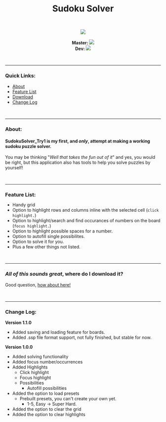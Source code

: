 <h1 align="center">Sudoku Solver</h1><br>
<p align="center">
  <a>
    <img src="https://github.com/thejonathanr/SudokuSolver/blob/master/SudokuSolverScreenView.PNG", align="center">
  </a>
  <br>
  <br><b>Master: </b><img src="https://travis-ci.org/thejonathanr/SudokuSolver.svg?branch=master">
  <br><b>Dev: </b><img src="https://travis-ci.org/thejonathanr/SudokuSolver.svg?branch=Dev">
</p><br>

---

### Quick Links:
- [About](#about)
- [Feature List](#features)
- [Download](https://github.com/thejonathanr/SudokuSolver/releases/latest)
- [Change Log](#log)

<br>

---

### About:
#### SudokuSolver_Try1 is my first, and *only*, attempt at making a working sudoku puzzle solver.

You may be thinking "*Well that takes the fun out of it*" and yes, you would be right, but this application also has tools to help you solve puzzles by yourself!

<br>

---

<a id="features"></a>
<h3 style="margin-bottom: 0px">Feature List:</h3>

- Handy grid
- Option to highlight rows and columns inline with the selected cell (`click highlight.`)
- Option to highlight/search and find occurances of numbers on the board (`focus highlight.`)
- Option to highlight possible spaces for a number.
- Option to autofill single possibilites.
- Option to solve it for you.
- Plus a few other things not listed.

<br>

---

<a id="download"></a>

### *All of this sounds great*, where do I **download** it?
Good question, [how about here!](https://github.com/thejonathanr/SudokuSolver/releases/latest)

<br>

---

<a id="log"></a>

### Change Log:
**Version 1.1.0**
- Added saving and loading feature for boards.
- Added .ssp file format support, not fully finished, but stable for now.

**Version 1.0.0**
- Added solving functionality
- Added focus number/occurrences
- Added Highlights
  - Click highlight
  - Focus highlight
  - Possibilities
    - Autofill possibilities
- Added the option to load presets
  - Prebuilt presets, you can't create your own yet.
    - 1-5, Easy -> Super Hard.
- Added the option to clear the grid
- Added the option to clear highlights
